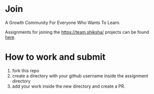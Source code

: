 # Join
A Growth Community For Everyone Who Wants To Learn. 

Assignments for joining the https://team.shiksha/ projects can be found [here](./Assignment%2012%20Jan%20Twitter%20live/commit.7z).

# How to work and submit

1. fork this repo
2. create a directory with your github username inside the assignment directory
3. add your work inside the new directory and create a PR. 
